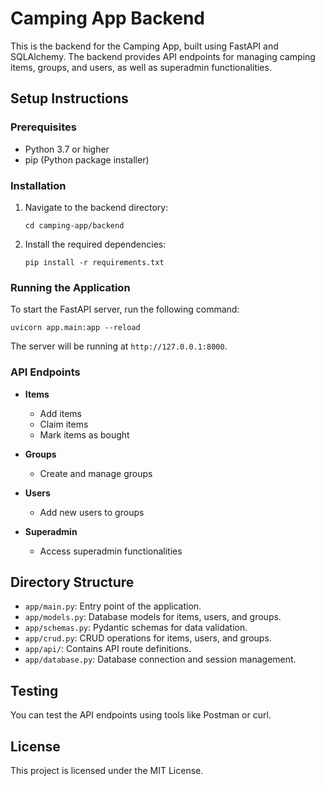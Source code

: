 # Camping App Backend

This is the backend for the Camping App, built using FastAPI and SQLAlchemy. The backend provides API endpoints for managing camping items, groups, and users, as well as superadmin functionalities.

## Setup Instructions

### Prerequisites
- Python 3.7 or higher
- pip (Python package installer)

### Installation
1. Navigate to the backend directory:
   ```
   cd camping-app/backend
   ```

2. Install the required dependencies:
   ```
   pip install -r requirements.txt
   ```

### Running the Application
To start the FastAPI server, run the following command:
```
uvicorn app.main:app --reload
```
The server will be running at `http://127.0.0.1:8000`.

### API Endpoints
- **Items**
  - Add items
  - Claim items
  - Mark items as bought

- **Groups**
  - Create and manage groups

- **Users**
  - Add new users to groups

- **Superadmin**
  - Access superadmin functionalities

## Directory Structure
- `app/main.py`: Entry point of the application.
- `app/models.py`: Database models for items, users, and groups.
- `app/schemas.py`: Pydantic schemas for data validation.
- `app/crud.py`: CRUD operations for items, users, and groups.
- `app/api/`: Contains API route definitions.
- `app/database.py`: Database connection and session management.

## Testing
You can test the API endpoints using tools like Postman or curl.

## License
This project is licensed under the MIT License.
